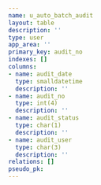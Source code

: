 ```yaml
---
name: u_auto_batch_audit
layout: table
description: ''
type: user
app_area: ''
primary_key: audit_no
indexes: []
columns:
- name: audit_date
  type: smalldatetime
  description: ''
- name: audit_no
  type: int(4)
  description: ''
- name: audit_status
  type: char(1)
  description: ''
- name: audit_user
  type: char(3)
  description: ''
relations: []
pseudo_pk: 
---
```


